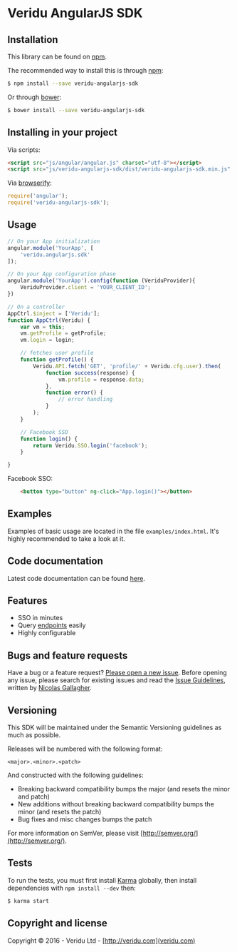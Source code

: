 Veridu AngularJS SDK
==============

Installation
------------
This library can be found on [npm](https://www.npmjs.com/package/veridu-angularjs-sdk).

The recommended way to install this is through [npm](https://www.npmjs.com/package/veridu-angularjs-sdk):
```bash
$ npm install --save veridu-angularjs-sdk
```
Or through [bower](http://bower.io/):
```bash
$ bower install --save veridu-angularjs-sdk
```

Installing in your project
------------

Via scripts:
````html
<script src="js/angular/angular.js" charset="utf-8"></script>
<script src="js/veridu-angularjs-sdk/dist/veridu-angularjs-sdk.min.js" charset="utf-8"></script>
````

Via [browserify](http://browserify.org/):
````javascript
require('angular');
require('veridu-angularjs-sdk');
````

Usage
------------
```javascript
// On your App initialization
angular.module('YourApp', [
    'veridu.angularjs.sdk'
]);

// On your App configuration phase
angular.module('YourApp').config(function (VeriduProvider){
    VeriduProvider.client = 'YOUR_CLIENT_ID';
})

// On a controller
AppCtrl.$inject = ['Veridu'];
function AppCtrl(Veridu) {
    var vm = this;
    vm.getProfile = getProfile;
    vm.login = login;

    // fetches user profile
    function getProfile() {
        Veridu.API.fetch('GET', 'profile/' + Veridu.cfg.user).then(
            function success(response) {
                vm.profile = response.data;
            },
            function error() {
                // error handling
            }
        );
    }

    // Facebook SSO
    function login() {
        return Veridu.SSO.login('facebook');
    }

}
```
Facebook SSO:
````html
    <button type="button" ng-click="App.login()"></button>
````

Examples
--------
Examples of basic usage are located in the file `examples/index.html`. It's highly recommended to take a look at it.

Code documentation
------------------
Latest code documentation can be found [here](http://htmlpreview.github.io/?https://github.com/veridu/veridu-angularjs/blob/master/doc/src/veridu-angularjs-sdk.html).

Features
--------
- SSO in minutes
- Query [endpoints](https://veridu.com/wiki/Category:Endpoint) easily
- Highly configurable

Bugs and feature requests
-------------------------
Have a bug or a feature request? [Please open a new issue](https://github.com/veridu/veridu-angularjs/issues).
Before opening any issue, please search for existing issues and read the [Issue Guidelines](https://github.com/necolas/issue-guidelines), written by [Nicolas Gallagher](https://github.com/necolas/).

Versioning
----------
This SDK will be maintained under the Semantic Versioning guidelines as much as possible.

Releases will be numbered with the following format:

`<major>.<minor>.<patch>`

And constructed with the following guidelines:

* Breaking backward compatibility bumps the major (and resets the minor and patch)
* New additions without breaking backward compatibility bumps the minor (and resets the patch)
* Bug fixes and misc changes bumps the patch

For more information on SemVer, please visit [http://semver.org/](http://semver.org/).

Tests
-----
To run the tests, you must first install [Karma](https://karma-runner.github.io/0.13/index.html) globally, then install dependencies with `npm install --dev` then:
````bash
$ karma start
````

Copyright and license
---------------------

Copyright © 2016 - Veridu Ltd - [http://veridu.com](veridu.com)
